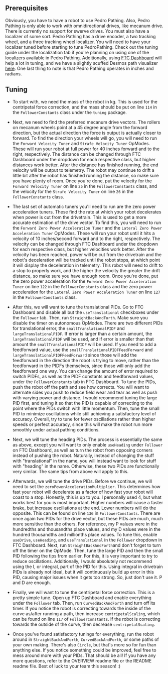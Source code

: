 ## Prerequisites

Obviously, you have to have a robot to use Pedro Pathing. Also, Pedro Pathing is only able to work
with omnidirectional drives, like mecanum drive. There is currently no support for swerve drives.
You must also have a localizer of some sort. Pedro Pathing has a drive encoder, a two tracking
wheel,
and a three tracking wheel localizer. You will need to have your localizer tuned before starting to
tune PedroPathing. Check out the tuning guide under the localization tab if you're planning on using
one of the
localizers available in Pedro Pathing. Additionally,
using [FTC Dashboard](http://192.168.43.1:8080/dash)
will help a lot in tuning, and we have a slightly scuffed Desmos path
visualizer [here](https://www.desmos.com/calculator/3so1zx0hcd).
One last thing to note is that Pedro Pathing operates in inches and radians.

## Tuning

* To start with, we need the mass of the robot in kg. This is used for the centripetal force
  correction, and the mass should be put on line `114` in the `FollowerConstants` class under the
  `tuning` package.

* Next, we need to find the preferred mecanum drive vectors. The rollers on mecanum wheels point at
  a
  45 degree angle from the forward direction, but the actual direction the force is output is
  actually
  closer to forward. To find the direction your wheels will go, you will need to run the
  `Forward Velocity Tuner` and `Strafe Velocity Tuner` OpModes. These will run your robot at full
  power for 40 inches forward and to the right, respectively. The distance can be changed through
  FTC
  Dashboard under the dropdown for each respective class, but higher distances work better. After
  the
  distance has finished running, the end velocity will be output to telemetry. The robot may
  continue
  to drift a little bit after the robot has finished running the distance, so make sure you have
  plenty of room. Once you're done, put the velocity for the `Forward Velocity Tuner` on line `25`
  in
  the `FollowerConstants` class, and the velocity for the `Strafe Velocity Tuner` on line `26` in
  the
  `FollowerConstants` class.

* The last set of automatic tuners you'll need to run are the zero power acceleration tuners. These
  find the rate at which your robot decelerates when power is cut from the drivetrain. This is used
  to
  get a more accurate estimation of the drive vector. To find this, you will need to run the
  `Forward Zero Power Acceleration Tuner` and the `Lateral Zero Power Acceleration Tuner` OpModes.
  These will run your robot until it hits a velocity of 10 inches/second forward and to the right,
  respectively. The velocity can be changed through FTC Dashboard under the dropdown for each
  respective class, but higher velocities work better. After the velocity has been reached, power
  will
  be cut from the drivetrain and the robot's deceleration will be tracked until the robot stops, at
  which point it will display the deceleration in telemetry. This robot will need to drift to a stop
  to properly work, and the higher the velocity the greater the drift distance, so make sure you
  have
  enough room. Once you're done, put the zero power acceleration for the
  `Forward Zero Power Acceleration Tuner` on line `122` in the `FollowerConstants` class and the
  zero
  power acceleration for the `Lateral Zero Power Acceleration Tuner` on line `127` in the
  `FollowerConstants` class.

* After this, we will want to tune the translational PIDs. Go to FTC Dashboard and disable all but
  the `useTranslational` checkboxes under the `Follower` tab. Then, run `StraightBackAndForth`. Make
  sure you disable the timer on autonomous OpModes. There are two different PIDs for translational
  error, the `smallTranslationalPIDF` and `largeTranslationalPIDF`. If error is larger than a
  certain
  amount, the `largeTranslationalPIDF` will be used, and if error is smaller than that amount the
  `smallTranslationalPIDF` will be used. If you need to add a feedforward value, use the
  `smallTranslationalPIDFFeedForward` and `largeTranslationalPIDFFeedForward` since those will add
  the
  feedforward in the direction the robot is trying to move, rather than the feedforward in the PIDFs
  themselves, since those will only add the feedforward one way. You can change the amount of error
  required to switch PIDFs, as well as the PIDF constants and feedforward values, under the
  `FollowerConstants` tab in FTC Dashboard. To tune the PIDs, push the robot off the path and see
  how
  corrects. You will want to alternate sides you push to reduce field wear and tear as well as push
  with varying power and distance. I would recommend tuning the large PID first, and tuning it so
  that
  the PID is capable of correcting to the point where the PIDs switch with little momentum. Then,
  tune
  the small PID to minimize oscillations while still achieving a satisfactory level of accuracy.
  Overall, try to tune for fewer oscillations rather than higher speeds or perfect accuracy, since
  this will make the robot run more smoothly under actual pathing conditions.

* Next, we will tune the heading PIDs. The process is essentially the same as above, except you will
  want to only enable `useHeading` under `Follower` on FTC Dashboard, as well as turn the robot from
  opposing corners instead of pushing the robot. Naturally, instead of changing the stuff with
  "translational" in the name, you will instead want to look for stuff with "heading" in the name.
  Otherwise, these two PIDs are functionally very similar. The same tips from above will apply to
  this.

* Afterwards, we will tune the drive PIDs. Before we continue, we will need to set the
  `zeroPowerAccelerationMultiplier`. This determines how fast your robot will decelerate as a factor
  of how fast your robot will coast to a stop. Honestly, this is up to you. I personally used 4, but
  what works best for you is most important. Higher numbers will cause a faster brake, but increase
  oscillations at the end. Lower numbers will do the opposite. This can be found on line `136` in
  `FollowerConstants`. There are once again two PIDs for the drive vector, but these PIDs are much,
  much more sensitive than the others. For reference, my P values were in the hundredths and
  thousandths place values, and my D values were in the hundred thousandths and millionths place
  values. To tune this, enable `useDrive`, `useHeading`, and `useTranslational` in the `Follower`
  dropdown in FTC Dashboard. Next, run `StraightBackAndForth`and don't forget to turn off the timer
  on
  the OpMode. Then, tune the large PID and then the small PID following the tips from earlier. For
  this, it is very important to try to reduce oscillations. Additionally, I would absolutely not
  recommend using the I, or integral, part of the PID for this. Using integral in drivetrain PIDs is
  already not ideal, but it will continuously build up error in this PID, causing major issues when
  it gets too strong. So, just don't use it. P and D are enough.

* Finally, we will want to tune the centripetal force correction. This is a pretty simple tune. Open
  up FTC Dashboard and enable everything under the `Follower` tab. Then, run `CurvedBackAndForth`
  and turn off its timer. If you notice the robot is correcting towards the inside of the curve
  as/after running a path, then increase `centripetalScaling`, which can be found on line `117` of
  `FollowerConstants`. If the robot is correcting towards the outside of the curve, then decrease
  `centripetalScaling`.

* Once you've found satisfactory tunings for everything, run the robot around in
  `StraightBackAndForth`, `CurvedBackAndForth`, or some paths of your own making. There's also
  `Circle`, but that's more so for fun than anything else. If you notice something could be
  improved,
  feel free to mess around more with your PIDs. That should be all! If you have any more questions,
  refer to the OVERVIEW readme file or the README readme file. Best of luck to your team this
  season! :)